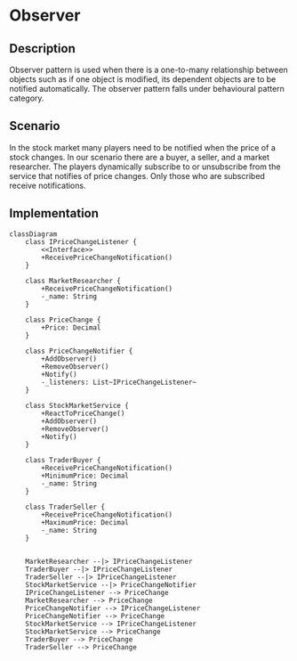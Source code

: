 ﻿# Observer

## Description

Observer pattern is used when there is a one-to-many 
relationship between objects such as if one object 
is modified, its dependent objects are to be notified 
automatically.  The observer pattern falls under 
behavioural pattern category.

## Scenario

In the stock market many players need to be notified
when the price of a stock changes. In our scenario
there are a buyer, a seller, and a market researcher.
The players dynamically subscribe to or unsubscribe
from the service that notifies of price changes.
Only those who are subscribed receive notifications.

## Implementation

```mermaid
classDiagram
    class IPriceChangeListener {
        <<Interface>>
        +ReceivePriceChangeNotification()
    }

    class MarketResearcher {
        +ReceivePriceChangeNotification()
        -_name: String
    }

    class PriceChange {
        +Price: Decimal
    }

    class PriceChangeNotifier {
        +AddObserver()
        +RemoveObserver()
        +Notify()
        -_listeners: List~IPriceChangeListener~
    }

    class StockMarketService {
        +ReactToPriceChange()
        +AddObserver()
        +RemoveObserver()
        +Notify()
    }

    class TraderBuyer {
        +ReceivePriceChangeNotification()
        +MinimumPrice: Decimal
        -_name: String
    }

    class TraderSeller {
        +ReceivePriceChangeNotification()
        +MaximumPrice: Decimal
        -_name: String
    }


    MarketResearcher --|> IPriceChangeListener
    TraderBuyer --|> IPriceChangeListener
    TraderSeller --|> IPriceChangeListener
    StockMarketService --|> PriceChangeNotifier
    IPriceChangeListener --> PriceChange
    MarketResearcher --> PriceChange
    PriceChangeNotifier --> IPriceChangeListener
    PriceChangeNotifier --> PriceChange
    StockMarketService --> IPriceChangeListener
    StockMarketService --> PriceChange
    TraderBuyer --> PriceChange
    TraderSeller --> PriceChange

```
